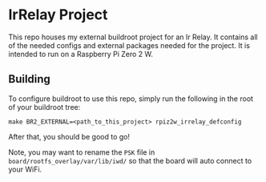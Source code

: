 # IrRelay Project
This repo houses my external buildroot project for an Ir Relay. It contains all
of the needed configs and external packages needed for the project. It is
intended to run on a Raspberry Pi Zero 2 W.

## Building
To configure buildroot to use this repo, simply run the following in the root of
your buildroot tree:
```
make BR2_EXTERNAL=<path_to_this_project> rpiz2w_irrelay_defconfig
```

After that, you should be good to go!

Note, you may want to rename the `PSK` file in `board/rootfs_overlay/var/lib/iwd/`
so that the board will auto connect to your WiFi.
